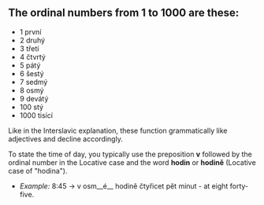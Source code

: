 ## The ordinal numbers from 1 to 1000 are these:

*   1 první
*   2 druhý
*   3 třetí
*   4 čtvrtý
*   5 pátý
*   6 šestý
*   7 sedmý
*   8 osmý
*   9 devátý
*   100 stý
*   1000 tisící

Like in the Interslavic explanation, these function grammatically like adjectives and decline accordingly.

To state the time of day, you typically use the preposition __v__ followed by the ordinal number in the Locative case and the word __hodin__ or __hodině__ (Locative case of "hodina").

*   _Example:_ 8:45 -&gt; v osm__é__ hodině čtyřicet pět minut - at eight forty-five.